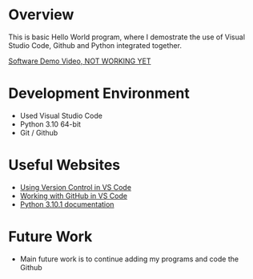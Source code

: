 # Overview
This is basic Hello World program, where I demostrate the use of Visual Studio Code, Github and Python integrated together. 


[Software Demo Video, NOT WORKING YET](http://youtube.link.goes.here)

# Development Environment

* Used Visual Studio Code
* Python 3.10 64-bit
* Git / Github

# Useful Websites

* [Using Version Control in VS Code](https://code.visualstudio.com/docs/editor/versioncontrol)
* [Working with GitHub in VS Code](https://code.visualstudio.com/docs/editor/github)
* [Python 3.10.1 documentation](https://docs.python.org/3/)

# Future Work

* Main future work is to continue adding my programs and code the Github